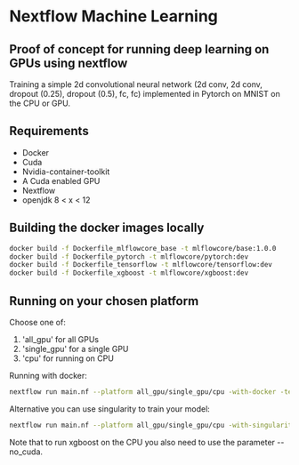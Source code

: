 # Nextflow Machine Learning

## Proof of concept for running deep learning on GPUs using nextflow

Training a simple 2d convolutional neural network (2d conv, 2d conv, dropout (0.25), dropout (0.5), fc, fc) implemented in Pytorch on MNIST on the CPU or GPU.

## Requirements

* Docker
* Cuda
* Nvidia-container-toolkit
* A Cuda enabled GPU
* Nextflow
* openjdk 8 < x < 12

## Building the docker images locally

```bash
docker build -f Dockerfile_mlflowcore_base -t mlflowcore/base:1.0.0 
docker build -f Dockerfile_pytorch -t mlflowcore/pytorch:dev
docker build -f Dockerfile_tensorflow -t mlflowcore/tensorflow:dev
docker build -f Dockerfile_xgboost -t mlflowcore/xgboost:dev
```

## Running on your chosen platform
Choose one of: 
1. 'all_gpu' for all GPUs
2. 'single_gpu' for a single GPU
3. 'cpu' for running on CPU

Running with docker:
```bash
nextflow run main.nf --platform all_gpu/single_gpu/cpu -with-docker -tensorflow/pytorch/xgboost
```

Alternative you can use singularity to train your model:
```bash
nextflow run main.nf --platform all_gpu/single_gpu/cpu -with-singularity -tensorflow/pytorch/xgboost
```

Note that to run xgboost on the CPU you also need to use the parameter --no_cuda.
